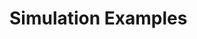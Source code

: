 <!-- doxy
\page refrunSimExamples Simulation Examples
/doxy -->

# Simulation Examples

<!-- doxy
* \subpage refrunSimExamplesPythia8
* \subpage refrunSimExamplesHF_Embedding_Pythia8
* \subpage refrunSimExamplesSignal_ImpactB
* \subpage refrunSimExamplesTrigger_ImpactB_Pythia8
* \subpage refrunSimExamplesAdaptive_Pythia8
* \subpage refrunSimExamplesAliRoot_Hijing
* \subpage refrunSimExamplesAliRoot_AMPT
* \subpage refrunSimExamplesHepMC
* \subpage refrunSimExamplesHepMC_STARlight
* \subpage refrunSimExamplesHepMC_EPOS4
* \subpage refrunSimExamplesHybrid
* \subpage refrunSimExamplesJet_Embedding_Pythia8
* \subpage refrunSimExamplesMcTracksToAOD
* \subpage refrunSimExamplesMcTracksToAOD
* \subpage refrunSimExamplesPythia
* \subpage refrunSimExamplesForceDecay_Lambda_Neutron_Dalitz
* \subpage refrunSimExamplesJustPrimaryKinematics
* \subpage refrunSimExamplesSelective_Transport
* \subpage refrunSimExamplesSelective_Transport_pi0
* \subpage refrunSimExamplesStepMonitoringSimple1
* \subpage refrunSimExamplesCustom_EventInfo
* \subpage refrunSimExamplesMCTrackToDPL
* \subpage refrunSimExamplesTParticle
/doxy -->

